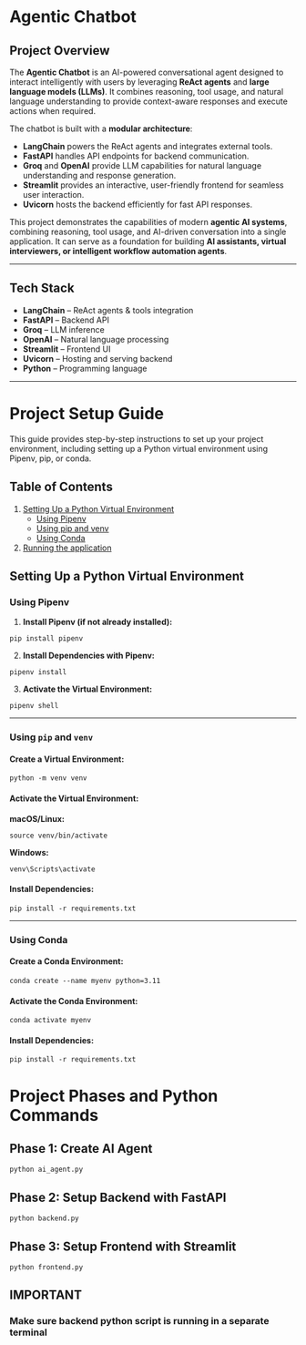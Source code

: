 # Agentic Chatbot

## Project Overview
The **Agentic Chatbot** is an AI-powered conversational agent designed to interact intelligently with users by leveraging **ReAct agents** and **large language models (LLMs)**. It combines reasoning, tool usage, and natural language understanding to provide context-aware responses and execute actions when required.

The chatbot is built with a **modular architecture**:
- **LangChain** powers the ReAct agents and integrates external tools.
- **FastAPI** handles API endpoints for backend communication.
- **Groq** and **OpenAI** provide LLM capabilities for natural language understanding and response generation.
- **Streamlit** provides an interactive, user-friendly frontend for seamless user interaction.
- **Uvicorn** hosts the backend efficiently for fast API responses.

This project demonstrates the capabilities of modern **agentic AI systems**, combining reasoning, tool usage, and AI-driven conversation into a single application. It can serve as a foundation for building **AI assistants, virtual interviewers, or intelligent workflow automation agents**.

---

## Tech Stack
- **LangChain** – ReAct agents & tools integration
- **FastAPI** – Backend API
- **Groq** – LLM inference
- **OpenAI** – Natural language processing
- **Streamlit** – Frontend UI
- **Uvicorn** – Hosting and serving backend
- **Python** – Programming language

---

# Project Setup Guide

This guide provides step-by-step instructions to set up your project environment, including setting up a Python virtual environment using Pipenv, pip, or conda.

## Table of Contents

1. [Setting Up a Python Virtual Environment](#setting-up-a-python-virtual-environment)
   - [Using Pipenv](#using-pipenv)
   - [Using pip and venv](#using-pip-and-venv)
   - [Using Conda](#using-conda)
2. [Running the application](#project-phases-and-python-commands)


## Setting Up a Python Virtual Environment

### Using Pipenv
1. **Install Pipenv (if not already installed):**  
```
pip install pipenv
```

2. **Install Dependencies with Pipenv:** 

```
pipenv install
```

3. **Activate the Virtual Environment:** 

```
pipenv shell
```

---

### Using `pip` and `venv`
#### Create a Virtual Environment:
```
python -m venv venv
```

#### Activate the Virtual Environment:
**macOS/Linux:**
```
source venv/bin/activate
```

**Windows:**
```
venv\Scripts\activate
```

#### Install Dependencies:
```
pip install -r requirements.txt
```

---

### Using Conda
#### Create a Conda Environment:
```
conda create --name myenv python=3.11
```

#### Activate the Conda Environment:
```
conda activate myenv
```

#### Install Dependencies:
```
pip install -r requirements.txt
```


# Project Phases and Python Commands

## Phase 1: Create AI Agent
```
python ai_agent.py
```

## Phase 2: Setup Backend with FastAPI
```
python backend.py
```

## Phase 3: Setup Frontend with Streamlit
```
python frontend.py
```

## IMPORTANT
### Make sure backend python script is running in a separate terminal
